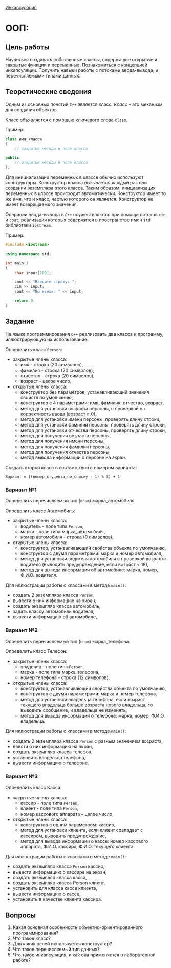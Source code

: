 [Инкапсуляция](../../README.md)

# ООП:

## Цель работы

Научиться создавать собственные классы, содержащие открытые и закрытые функции и переменные. Познакомиться с концепцией инкапсуляции. Получить навыки работы с потоками ввода-вывода, и перечисляемыми типами данных.

## Теоретические сведения

Одним из основных понятий `С++` является класс. *Класс* – это механизм для создания объектов.

Класс объявляется с помощью ключевого слова `class`.

Пример:

```c++
class имя_клаcca
{
    // закрытые методы и поля класса

public:
    // открытые методы и поля класса
};
```

Для инициализации переменных в классе обычно используют конструкторы. Конструктор класса вызывается каждый раз при создании экземпляра этого класса. Таким образом, инициализация переменных в классе происходит автоматически. Конструктор имеет то же имя, что и класс, частью которого он является. Конструктор не имеет возвращаемого значения.

Операции ввода-вывода в `С++` осуществляются при помощи потоков `cin` и `cout`, реализация которых содержится в пространстве имен `std` библиотеки `iostream`.

Пример:

```c++
#include <iostream>

using namespace std;

int main()
{
    char input[100];

    cout << "Введите строку: ";
    cin >> input;
    cout << "Вы ввели: " << input;

    return 0;
}
```

## Задание

На языке программирования `С++` реализовать два класса и программу, иллюстрирующую их использование.

Определить класс `Person`:
- закрытые члены класса:
    - имя - строка (20 символов),
    - фамилия - строка (20 символов),
    - отчество - строка (20 символов),
    - возраст - целое число,
- открытые члены класса:
    - конструктор без параметров, устанавливающий значения свойств по умолчанию,
    - конструктор с 4 параметрами: имя, фамилия, отчество, возраст,
    - метод для установки возраста персоны, с проверкой на корректность ввода (возраст ≥ 0),
    - метод для установки имени персоны, проверять длину строки,
    - метод для установки фамилии персоны, проверять длину строки,
    - метод для установки отчества персоны, проверять длину строки,
    - метод для получения возраста персоны,
    - метод для получения имени персоны,
    - метод для получения фамилии персоны,
    - метод для получения отчества персоны,
    - метод вывода информации о персоне на экран.

Создать второй класс в соответствии с номером варианта:

```
Вариант = ((номер_студента_по_списку - 1) % 3) + 1
```

### Вариант №1

Определить перечисляемый тип (`enum`) марка_автомобиля.

Определить класс Автомобиль:
- закрытые члены класса:
    - водитель - поле типа `Person`,
    - марка - поле типа марка_автомобиля,
    - номер автомобиля - строка (9 символов),
- открытые члены класса:
    - конструктор, устанавливающий свойства объекта по умолчанию,
    - конструктор с двумя параметрами: марка и номер автомобиля,
    - метод для установки водителя автомобиля с проверкой возраста водителя (выводить предупреждение, если возраст < 18),
    - метод для вывода информации об автомобиле: марка, номер, Ф.И.О. водителя.

Для иллюстрации работы с классами в методе `main()`:
- создать 2 экземпляра класса `Person`,
- вывести о них информацию на экран,
- создать экземпляр класса автомобиль,
- задать классу автомобиль водителя,
- вывести информацию об автомобиле,

### Вариант №2

Определить перечисляемый тип (`enum`) марка_телефона.

Определить класс Телефон:
- закрытые члены класса:
    - владелец - поле типа `Person`,
    - марка - поле типа марка_телефона,
    - номер телефона - строка (12 символов),
- открытые члены класса:
    - конструктор, устанавливающий свойства объекта по умолчанию,
    - конструктор с двумя параметрами: марка и номер телефона,
    - метод для установки владельца телефона, если возраст текущего владельца больше возраста нового владельца, то выводить сообщение, и владельца не изменять,
    - метод для вывода информации о телефоне: марка, номер, Ф.И.О. владельца.

Для иллюстрации работы с классами в методе `main()`:
- создать 2 экземпляра класса `Person` с разным значением возраста,
- ввести о них информацию на экран,
- создать экземпляр класса телефон,
- установить владельца телефона,
- вывести информацию о телефоне.

### Вариант №3

Определить класс Касса:
- закрытые члены класса:
    - кассир - поле типа `Person`,
    - клиент - поле типа `Person`,
    - номер кассового аппарата – целое число,
- открытые члены класса:
    - конструктор с одним параметром: кассир,
    - метод для установки клиента, если клиент совпадает с кассиром, выводить предупреждение,
    - метод для вывода информации о кассе: номер кассового аппарата, Ф.И.О. кассира, Ф.И.О. текущего клиента.

Для иллюстрации работы с классами в методе `main()`:
- создать экземпляр класса `Person` кассир,
- вывести информацию о кассире на экран,
- создать экземпляр класса касса,
- создать экземпляр класса Person клиент,
- установить для класса касса клиента,
- вывести информацию о кассе,
- установить в качестве клиента кассира.

## Вопросы

1. Какая основная особенность объектно-ориентированного программирования?
2. Что такое класс?
3. Для каких целей используется конструктор?
4. Что такое перечисляемый тип данных?
5. Что такое инкапсуляция, и как она применяется в лабораторной работе?